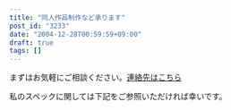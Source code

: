 ```yaml
---
title: "同人作品制作など承ります"
post_id: "3233"
date: "2004-12-28T00:59:59+09:00"
draft: true
tags: []
---
```



まずはお気軽にご相談ください。[連絡先はこちら](/feedback)

私のスペックに関しては下記をご参照いただければ幸いです。
